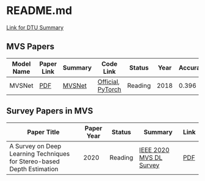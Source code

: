 # README.md

[Link for DTU Summary](./dataset_summary/DTU/DTU_summary)

## MVS Papers

| Model Name | Paper Link                                  | Summary                          | Code Link                                                                                          | Status  | Year | Accuracy | Completeness | Overall |
|------------|---------------------------------------------|----------------------------------|----------------------------------------------------------------------------------------------------|---------|------|----------|--------------|---------|
| MVSNet     | [PDF](https://arxiv.org/pdf/1804.02505.pdf) | [MVSNet](./paper_summary/MVSNet) | [Official](https://github.com/YoYo000/MVSNet), [PyTorch](https://github.com/xy-guo/MVSNet_pytorch) | Reading | 2018 | 0.396    | 0.527        | 0.462   |

## Survey Papers in MVS

| Paper Title                                                            | Paper Year | Status  | Summary                                                              | Link                                        |
|------------------------------------------------------------------------|------------|---------|----------------------------------------------------------------------|---------------------------------------------|
| A Survey on Deep Learning Techniques for Stereo-based Depth Estimation | 2020       | Reading | [IEEE 2020 MVS DL Survey]( ./paper_summary/IEEE_2020_MVS_DL_survey ) | [PDF](https://arxiv.org/pdf/2006.02535.pdf) |
